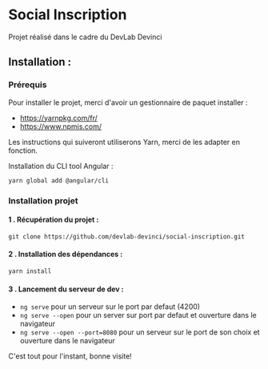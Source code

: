 # Social Inscription

Projet réalisé dans le cadre du DevLab Devinci

## Installation : 

### Prérequis
Pour installer le projet, merci d'avoir un gestionnaire de paquet installer  : 
 - https://yarnpkg.com/fr/ 
 - https://www.npmjs.com/

 Les instructions qui suiveront utiliserons Yarn, merci de les adapter en fonction.

Installation du CLI tool Angular : 

`
yarn global add @angular/cli
`

### Installation projet

 #### 1 . Récupération du projet : 

`
git clone https://github.com/devlab-devinci/social-inscription.git
`
 
 #### 2 . Installation des dépendances : 

 `
 yarn install
 `

 #### 3 . Lancement du serveur de dev : 

 - `ng serve` pour un serveur sur le port par defaut (4200)
 - `ng serve --open` pour un server sur port par defaut et ouverture dans le navigateur 
 - `ng serve --open --port=8080` pour un serveur sur le port de son choix et ouverture dans le navigateur
 
 C'est tout pour l'instant, bonne visite!
 









